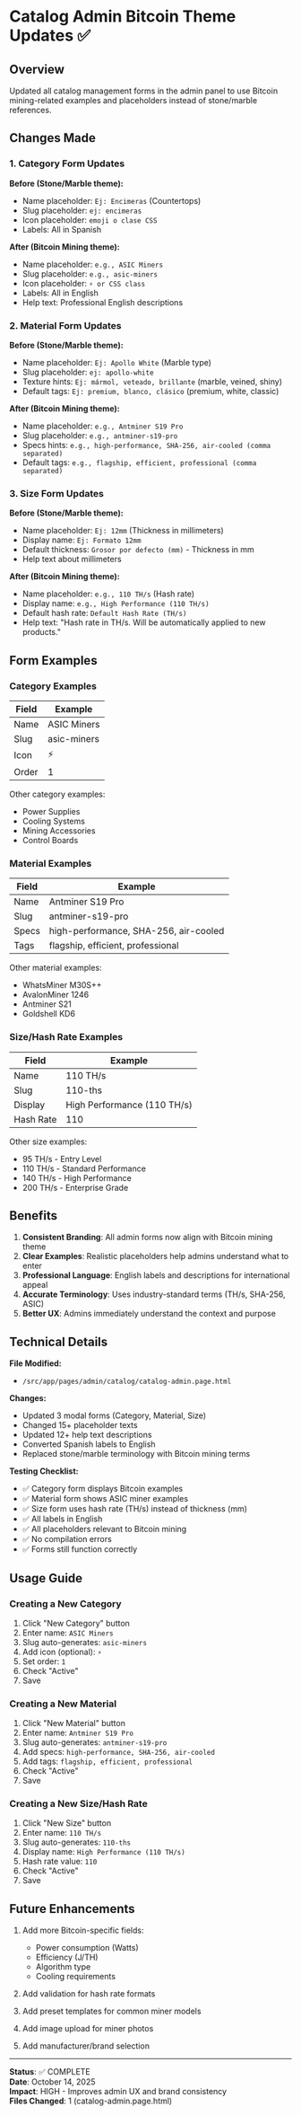 # Catalog Admin Bitcoin Theme Updates ✅

## Overview
Updated all catalog management forms in the admin panel to use Bitcoin mining-related examples and placeholders instead of stone/marble references.

## Changes Made

### 1. Category Form Updates

**Before (Stone/Marble theme):**
- Name placeholder: `Ej: Encimeras` (Countertops)
- Slug placeholder: `ej: encimeras`
- Icon placeholder: `emoji o clase CSS`
- Labels: All in Spanish

**After (Bitcoin Mining theme):**
- Name placeholder: `e.g., ASIC Miners`
- Slug placeholder: `e.g., asic-miners`
- Icon placeholder: `⚡ or CSS class`
- Labels: All in English
- Help text: Professional English descriptions

### 2. Material Form Updates

**Before (Stone/Marble theme):**
- Name placeholder: `Ej: Apollo White` (Marble type)
- Slug placeholder: `ej: apollo-white`
- Texture hints: `Ej: mármol, veteado, brillante` (marble, veined, shiny)
- Default tags: `Ej: premium, blanco, clásico` (premium, white, classic)

**After (Bitcoin Mining theme):**
- Name placeholder: `e.g., Antminer S19 Pro`
- Slug placeholder: `e.g., antminer-s19-pro`
- Specs hints: `e.g., high-performance, SHA-256, air-cooled (comma separated)`
- Default tags: `e.g., flagship, efficient, professional (comma separated)`

### 3. Size Form Updates

**Before (Stone/Marble theme):**
- Name placeholder: `Ej: 12mm` (Thickness in millimeters)
- Display name: `Ej: Formato 12mm`
- Default thickness: `Grosor por defecto (mm)` - Thickness in mm
- Help text about millimeters

**After (Bitcoin Mining theme):**
- Name placeholder: `e.g., 110 TH/s` (Hash rate)
- Display name: `e.g., High Performance (110 TH/s)`
- Default hash rate: `Default Hash Rate (TH/s)`
- Help text: "Hash rate in TH/s. Will be automatically applied to new products."

## Form Examples

### Category Examples
| Field | Example |
|-------|---------|
| Name | ASIC Miners |
| Slug | asic-miners |
| Icon | ⚡ |
| Order | 1 |

Other category examples:
- Power Supplies
- Cooling Systems
- Mining Accessories
- Control Boards

### Material Examples
| Field | Example |
|-------|---------|
| Name | Antminer S19 Pro |
| Slug | antminer-s19-pro |
| Specs | high-performance, SHA-256, air-cooled |
| Tags | flagship, efficient, professional |

Other material examples:
- WhatsMiner M30S++
- AvalonMiner 1246
- Antminer S21
- Goldshell KD6

### Size/Hash Rate Examples
| Field | Example |
|-------|---------|
| Name | 110 TH/s |
| Slug | 110-ths |
| Display | High Performance (110 TH/s) |
| Hash Rate | 110 |

Other size examples:
- 95 TH/s - Entry Level
- 110 TH/s - Standard Performance
- 140 TH/s - High Performance
- 200 TH/s - Enterprise Grade

## Benefits

1. **Consistent Branding**: All admin forms now align with Bitcoin mining theme
2. **Clear Examples**: Realistic placeholders help admins understand what to enter
3. **Professional Language**: English labels and descriptions for international appeal
4. **Accurate Terminology**: Uses industry-standard terms (TH/s, SHA-256, ASIC)
5. **Better UX**: Admins immediately understand the context and purpose

## Technical Details

**File Modified:**
- `/src/app/pages/admin/catalog/catalog-admin.page.html`

**Changes:**
- Updated 3 modal forms (Category, Material, Size)
- Changed 15+ placeholder texts
- Updated 12+ help text descriptions
- Converted Spanish labels to English
- Replaced stone/marble terminology with Bitcoin mining terms

**Testing Checklist:**
- ✅ Category form displays Bitcoin examples
- ✅ Material form shows ASIC miner examples
- ✅ Size form uses hash rate (TH/s) instead of thickness (mm)
- ✅ All labels in English
- ✅ All placeholders relevant to Bitcoin mining
- ✅ No compilation errors
- ✅ Forms still function correctly

## Usage Guide

### Creating a New Category
1. Click "New Category" button
2. Enter name: `ASIC Miners`
3. Slug auto-generates: `asic-miners`
4. Add icon (optional): `⚡`
5. Set order: `1`
6. Check "Active"
7. Save

### Creating a New Material
1. Click "New Material" button
2. Enter name: `Antminer S19 Pro`
3. Slug auto-generates: `antminer-s19-pro`
4. Add specs: `high-performance, SHA-256, air-cooled`
5. Add tags: `flagship, efficient, professional`
6. Check "Active"
7. Save

### Creating a New Size/Hash Rate
1. Click "New Size" button
2. Enter name: `110 TH/s`
3. Slug auto-generates: `110-ths`
4. Display name: `High Performance (110 TH/s)`
5. Hash rate value: `110`
6. Check "Active"
7. Save

## Future Enhancements

1. Add more Bitcoin-specific fields:
   - Power consumption (Watts)
   - Efficiency (J/TH)
   - Algorithm type
   - Cooling requirements

2. Add validation for hash rate formats
3. Add preset templates for common miner models
4. Add image upload for miner photos
5. Add manufacturer/brand selection

---

**Status**: ✅ COMPLETE  
**Date**: October 14, 2025  
**Impact**: HIGH - Improves admin UX and brand consistency  
**Files Changed**: 1 (catalog-admin.page.html)  

